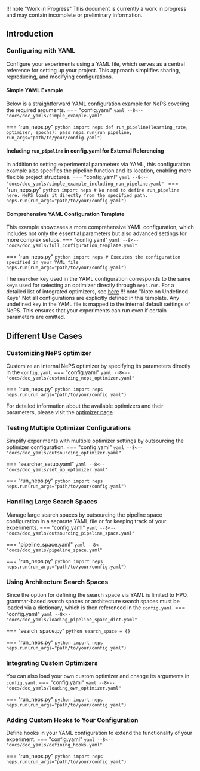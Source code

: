 !!! note "Work in Progress"
    This document is currently a work in progress and may contain incomplete or preliminary information.

## Introduction
### Configuring with YAML
Configure your experiments using a YAML file, which serves as a central reference for setting up your project.
This approach simplifies sharing, reproducing, and modifying configurations.
#### Simple YAML Example
Below is a straightforward YAML configuration example for NePS covering the required arguments.
=== "config.yaml"
    ```yaml
    --8<-- "docs/doc_yamls/simple_example.yaml"
    ```

=== "run_neps.py"
    ```python
    import neps
    def run_pipeline(learning_rate, optimizer, epochs):
        pass
    neps.run(run_pipeline, run_args="path/to/your/config.yaml")
    ```


#### Including `run_pipeline` in config.yaml for External Referencing
In addition to setting experimental parameters via YAML, this configuration example also specifies the pipeline function
and its location, enabling more flexible project structures.
=== "config.yaml"
    ```yaml
    --8<-- "docs/doc_yamls/simple_example_including_run_pipeline.yaml"
    ```
=== "run_neps.py"
    ```python
    import neps
    # No need to define run_pipeline here. NePS loads it directly from the specified path.
    neps.run(run_args="path/to/your/config.yaml")
    ```

#### Comprehensive YAML Configuration Template
This example showcases a more comprehensive YAML configuration, which includes not only the essential parameters
but also advanced settings for more complex setups.
=== "config.yaml"
    ```yaml
    --8<-- "docs/doc_yamls/full_configuration_template.yaml"
    ```

=== "run_neps.py"
    ```python
    import neps
    # Executes the configuration specified in your YAML file
    neps.run(run_args="path/to/your/config.yaml")
    ```

The `searcher` key used in the YAML configuration corresponds to the same keys used for selecting an optimizer directly
through `neps.run`. For a detailed list of integrated optimizers, see [here](optimizers.md#list-available-searchers)
!!! note "Note on Undefined Keys"
    Not all configurations are explicitly defined in this template. Any undefined key in the YAML file is mapped to
    the internal default settings of NePS. This ensures that your experiments can run even if certain parameters are
    omitted.

## Different Use Cases
### Customizing NePS optimizer
Customize an internal NePS optimizer by specifying its parameters directly in the `config.yaml`.
=== "config.yaml"
    ```yaml
        --8<-- "docs/doc_yamls/customizing_neps_optimizer.yaml"
    ```

=== "run_neps.py"
    ```python
    import neps
    neps.run(run_args="path/to/your/config.yaml")
    ```

For detailed information about the available optimizers and their parameters, please visit the [optimizer page](optimizers.md#list-available-searching-algorithms)


### Testing Multiple Optimizer Configurations
Simplify experiments with multiple optimizer settings by outsourcing the optimizer configuration.
=== "config.yaml"
    ```yaml
        --8<-- "docs/doc_yamls/outsourcing_optimizer.yaml"
    ```

=== "searcher_setup.yaml"
    ```yaml
    --8<-- "docs/doc_yamls/set_up_optimizer.yaml"
    ```

=== "run_neps.py"
    ```python
    import neps
    neps.run(run_args="path/to/your/config.yaml")
    ```

### Handling Large Search Spaces
Manage large search spaces by outsourcing the pipeline space configuration in a separate YAML file or for keeping track
of your experiments.
=== "config.yaml"
    ```yaml
        --8<-- "docs/doc_yamls/outsourcing_pipeline_space.yaml"
    ```

=== "pipeline_space.yaml"
    ```yaml
    --8<-- "docs/doc_yamls/pipeline_space.yaml"
    ```

=== "run_neps.py"
    ```python
    import neps
    neps.run(run_args="path/to/your/config.yaml")
    ```


### Using Architecture Search Spaces
Since the option for defining the search space via YAML is limited to HPO, grammar-based search spaces or architecture
search spaces must be loaded via a dictionary, which is then referenced in the `config.yaml`.
=== "config.yaml"
    ```yaml
        --8<-- "docs/doc_yamls/loading_pipeline_space_dict.yaml"
    ```

=== "search_space.py"
    ```python
    search_space = {}
    ```

=== "run_neps.py"
    ```python
    import neps
    neps.run(run_args="path/to/your/config.yaml")
    ```


### Integrating Custom Optimizers
You can also load your own custom optimizer and change its arguments in `config.yaml`.
=== "config.yaml"
    ```yaml
        --8<-- "docs/doc_yamls/loading_own_optimizer.yaml"
    ```

=== "run_neps.py"
    ```python
    import neps
    neps.run(run_args="path/to/your/config.yaml")
    ```

### Adding Custom Hooks to Your Configuration
Define hooks in your YAML configuration to extend the functionality of your experiment.
=== "config.yaml"
    ```yaml
        --8<-- "docs/doc_yamls/defining_hooks.yaml"
    ```

=== "run_neps.py"
    ```python
    import neps
    neps.run(run_args="path/to/your/config.yaml")
    ```
